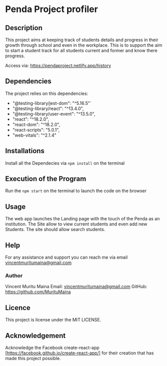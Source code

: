 # Penda Project profiler
## Description
This project aims at keeping track of students details and progress in their growth through school and even in the workplace. This is to support the aim to start a student track for all students current and former and know there progress.

Access via: <link>https://pendaproject.netlify.app/history </link>

## Dependencies
The project relies on this dependencies: 
<ul>
<li>"@testing-library/jest-dom": "^5.16.5"`</li>
<li>"@testing-library/react": "^13.4.0",</li>
<li>"@testing-library/user-event": "^13.5.0",</li>
<li>"react": "^18.2.0",</li>
<li>"react-dom": "^18.2.0",</li>
<li>"react-scripts": "5.0.1",</li>
<li>"web-vitals": "^2.1.4"</li>
    </ul>

## Installations
Install all the Dependecies via `npm install` on the terminal
## Execution of the Program
Run the `npm start` on the terminal to launch the code on the browser

## Usage
The web app launches the Landing page with the touch of the Penda as an institution.  The Site allow to view current students and even add new Students. The site should allow search students.

## Help
For any assistance and support you can reach me via email <link>vincentmuritumaina@gmail.com

### Author
Vincent Muritu Maina
Email: <link> vincentmuritumaina@gmail.com
GitHub: <link> https://github.com/MurituMaina

## Licence
This project is license under the MIT LICENSE.

## Acknowledgement

Acknowledge the Facebook create-react-app [https://facebook.github.io/create-react-app/] for their creation that has made this project possible.